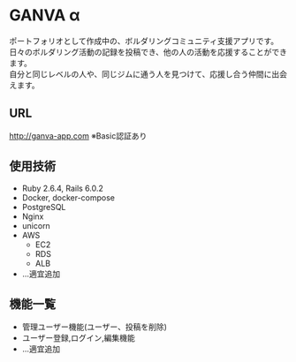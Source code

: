 # GANVA α
ポートフォリオとして作成中の、ボルダリングコミュニティ支援アプリです。  
日々のボルダリング活動の記録を投稿でき、他の人の活動を応援することができます。  
自分と同じレベルの人や、同じジムに通う人を見つけて、応援し合う仲間に出会えます。

## URL
http://ganva-app.com ※Basic認証あり

## 使用技術
- Ruby 2.6.4, Rails 6.0.2
- Docker, docker-compose
- PostgreSQL
- Nginx
- unicorn
- AWS
  - EC2
  - RDS
  - ALB
- ...適宜追加

## 機能一覧
- 管理ユーザー機能(ユーザー、投稿を削除)
- ユーザー登録,ログイン,編集機能
- ...適宜追加
